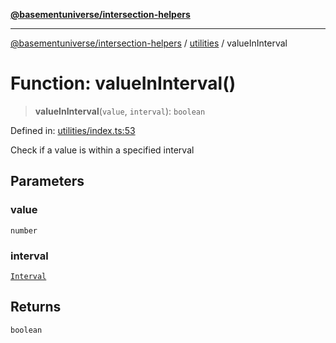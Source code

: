 [**@basementuniverse/intersection-helpers**](../../README.md)

***

[@basementuniverse/intersection-helpers](../../README.md) / [utilities](../README.md) / valueInInterval

# Function: valueInInterval()

> **valueInInterval**(`value`, `interval`): `boolean`

Defined in: [utilities/index.ts:53](https://github.com/basementuniverse/intersection-helpers/blob/a748c1cf3d5365b189253eb2878888a254b5c3a1/src/utilities/index.ts#L53)

Check if a value is within a specified interval

## Parameters

### value

`number`

### interval

[`Interval`](../types/type-aliases/Interval.md)

## Returns

`boolean`
